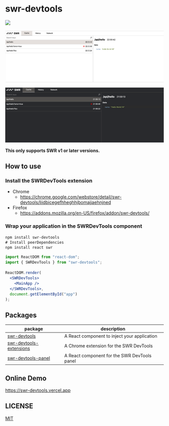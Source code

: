 # swr-devtools

[![](https://github.com/koba04/swr-devtools/workflows/lint/badge.svg)](https://github.com/koba04/swr-devtools/actions?workflow=lint)

![A screenshot of SWR Devtools (light theme)](./imgs/light.png)

![A screenshot of SWR Devtools (dark theme)](./imgs/dark.png)

**This only supports SWR v1 or later versions.**

## How to use

### Install the SWRDevTools extension

- Chrome
    - https://chrome.google.com/webstore/detail/swr-devtools/liidbicegefhheghhjbomajjaehnjned
- Firefox
    - https://addons.mozilla.org/en-US/firefox/addon/swr-devtools/

### Wrap your application in the SWRDevTools component

```shell
npm install swr-devtools
# Install peerDependencies
npm install react swr
```

```jsx
import ReactDOM from "react-dom";
import { SWRDevTools } from "swr-devtools";

ReactDOM.render(
  <SWRDevTools>
    <MainApp />
  </SWRDevTools>,
  document.getElementById("app")
);
```
## Packages

| package                                                       | description                                  |
| ------------------------------------------------------------- | -------------------------------------------- |
| [swr-devtools](./packages/swr-devtools)                       | A React component to inject your application |
| [swr-devtools-extensions](./packages/swr-devtools-extensions) | A Chrome extension for the SWR DevTools      |
| [swr-devtools-panel](./packages/swr-devtools-panel)           | A React component for the SWR DevTools panel |

## Online Demo

https://swr-devtools.vercel.app

## LICENSE

[MIT](LICENSE.md)
